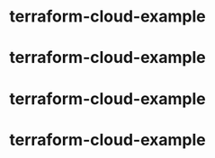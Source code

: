 # terraform-cloud-example
# terraform-cloud-example
# terraform-cloud-example
# terraform-cloud-example
